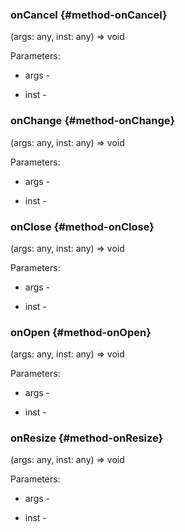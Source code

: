 ### onCancel {#method-onCancel}

(args: any, inst: any) => void




Parameters:
 - args - 

 - inst - 


### onChange {#method-onChange}

(args: any, inst: any) => void




Parameters:
 - args - 

 - inst - 


### onClose {#method-onClose}

(args: any, inst: any) => void




Parameters:
 - args - 

 - inst - 


### onOpen {#method-onOpen}

(args: any, inst: any) => void




Parameters:
 - args - 

 - inst - 


### onResize {#method-onResize}

(args: any, inst: any) => void




Parameters:
 - args - 

 - inst - 

